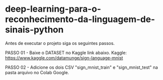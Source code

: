 # deep-learning-para-o-reconhecimento-da-linguagem-de-sinais-python

Antes de executar o projeto siga os seguintes passos.

PASSO 01 - Baixe o DATASET no Kaggle link abaixo.
Kaggle: https://www.kaggle.com/datamunge/sign-language-mnist

PASSO 02 - Adicione os dois CSV "sign_mnist_train" e "sign_mnist_test" na pasta arquivo no Colab Google.
